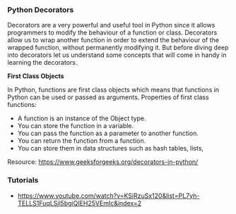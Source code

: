### Python Decorators

Decorators are a very powerful and useful tool in Python since it allows programmers to modify the behaviour of a function or class. Decorators allow us to wrap another function in order to extend the behaviour of the wrapped function, without permanently modifying it. But before diving deep into decorators let us understand some concepts that will come in handy in learning the decorators.

**First Class Objects**

In Python, functions are first class objects which means that functions in Python can be used or passed as arguments.
Properties of first class functions:

- A function is an instance of the Object type.
- You can store the function in a variable.
- You can pass the function as a parameter to another function.
- You can return the function from a function.
- You can store them in data structures such as hash tables, lists,

Resource: https://www.geeksforgeeks.org/decorators-in-python/

### Tutorials
- https://www.youtube.com/watch?v=KSiRzuSx120&list=PL7yh-TELLS1FuqLSjl5bgiQIEH25VEmIc&index=2